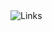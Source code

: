 <img src="https://github.com/user-attachments/assets/914eb88f-f391-4b9b-ae58-5466a2829e76" alt="Links" usemap="#main">

<map name="main">
  <area shape="rect" coords="34,44,270,350" alt="Computer" href="computer.htm">
  <area shape="rect" coords="290,172,333,250" alt="Phone" href="phone.htm">
  <area shape="circle" coords="337,300,44" alt="Cup of coffee" href="coffee.htm">
</map>
